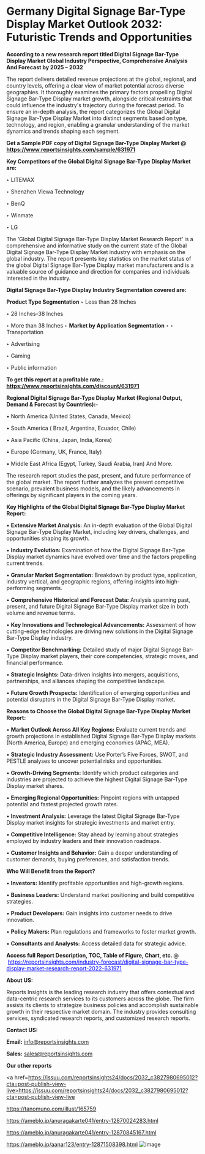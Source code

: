# Germany Digital Signage Bar-Type Display Market Outlook 2032: Futuristic Trends and Opportunities

<strong>According to a new research report titled Digital Signage Bar-Type Display Market Global Industry Perspective, Comprehensive Analysis And Forecast by 2025 – 2032</strong>

The report delivers detailed revenue projections at the global, regional, and country levels, offering a clear view of market potential across diverse geographies. It thoroughly examines the primary factors propelling Digital Signage Bar-Type Display market growth, alongside critical restraints that could influence the industry's trajectory during the forecast period. To ensure an in-depth analysis, the report categorizes the Global Digital Signage Bar-Type Display Market into distinct segments based on type, technology, and region, enabling a granular understanding of the market dynamics and trends shaping each segment.

<strong>Get a Sample PDF copy of Digital Signage Bar-Type Display Market </strong><strong>@<a href=https://www.reportsinsights.com/sample/631971 style=color:#0000ff;> https://www.reportsinsights.com/sample/631971</a></strong></font>

<strong>Key Competitors of the Global Digital Signage Bar-Type Display Market are:</strong>

‣ LITEMAX

‣ Shenzhen Viewa Technology

‣ BenQ

‣ Winmate

‣ LG

The ‘Global Digital Signage Bar-Type Display Market Research Report’ is a comprehensive and informative study on the current state of the Global Digital Signage Bar-Type Display Market industry with emphasis on the global industry. The report presents key statistics on the market status of the global Digital Signage Bar-Type Display market manufacturers and is a valuable source of guidance and direction for companies and individuals interested in the industry.

<strong>Digital Signage Bar-Type Display Industry Segmentation covered are:</strong>

<strong>Product Type Segmentation</strong>
‣
Less than 28 Inches

‣ 28 Inches-38 Inches

‣ More than 38 Inches
‣ 
<strong>Market by Application Segmentation</strong>
‣
‣  Transportation

‣ Advertising

‣ Gaming

‣ Public information

<strong>To get this report at a profitable rate.: <a href=https://www.reportsinsights.com/discount/631971 style=color:#0000ff;>https://www.reportsinsights.com/discount/631971</a></strong></font>

<strong>Regional Digital Signage Bar-Type Display Market (Regional Output, Demand &amp; Forecast by Countries):-</strong>

• North America (United States, Canada, Mexico)

• South America ( Brazil, Argentina, Ecuador, Chile)

• Asia Pacific (China, Japan, India, Korea)

• Europe (Germany, UK, France, Italy)

• Middle East Africa (Egypt, Turkey, Saudi Arabia, Iran) And More.

The research report studies the past, present, and future performance of the global market. The report further analyzes the present competitive scenario, prevalent business models, and the likely advancements in offerings by significant players in the coming years.

<strong>Key Highlights of the Global Digital Signage Bar-Type Display Market Report:</strong>

• <strong>Extensive Market Analysis:</strong> An in-depth evaluation of the Global Digital Signage Bar-Type Display Market, including key drivers, challenges, and opportunities shaping its growth.

• <strong>Industry Evolution:</strong> Examination of how the Digital Signage Bar-Type Display market dynamics have evolved over time and the factors propelling current trends.

• <strong>Granular Market Segmentation:</strong> Breakdown by product type, application, industry vertical, and geographic regions, offering insights into high-performing segments.

• <strong>Comprehensive Historical and Forecast Data:</strong> Analysis spanning past, present, and future Digital Signage Bar-Type Display market size in both volume and revenue terms.

• <strong>Key Innovations and Technological Advancements:</strong> Assessment of how cutting-edge technologies are driving new solutions in the Digital Signage Bar-Type Display industry.

• <strong>Competitor Benchmarking:</strong> Detailed study of major Digital Signage Bar-Type Display market players, their core competencies, strategic moves, and financial performance.

• <strong>Strategic Insights:</strong> Data-driven insights into mergers, acquisitions, partnerships, and alliances shaping the competitive landscape.

• <strong>Future Growth Prospects:</strong> Identification of emerging opportunities and potential disruptors in the Digital Signage Bar-Type Display market.

<strong>Reasons to Choose the Global Digital Signage Bar-Type Display Market Report:</strong>

• <strong>Market Outlook Across All Key Regions:</strong> Evaluate current trends and growth projections in established Digital Signage Bar-Type Display markets (North America, Europe) and emerging economies (APAC, MEA).

• <strong>Strategic Industry Assessment:</strong> Use Porter’s Five Forces, SWOT, and PESTLE analyses to uncover potential risks and opportunities.

• <strong>Growth-Driving Segments:</strong> Identify which product categories and industries are projected to achieve the highest Digital Signage Bar-Type Display market shares.

• <strong>Emerging Regional Opportunities:</strong> Pinpoint regions with untapped potential and fastest projected growth rates.

• <strong>Investment Analysis:</strong> Leverage the latest Digital Signage Bar-Type Display market insights for strategic investments and market entry.

• <strong>Competitive Intelligence:</strong> Stay ahead by learning about strategies employed by industry leaders and their innovation roadmaps.

• <strong>Customer Insights and Behavior:</strong> Gain a deeper understanding of customer demands, buying preferences, and satisfaction trends.

<strong>Who Will Benefit from the Report?</strong>

• <strong>Investors:</strong> Identify profitable opportunities and high-growth regions.

• <strong>Business Leaders:</strong> Understand market positioning and build competitive strategies.

• <strong>Product Developers:</strong> Gain insights into customer needs to drive innovation.

• <strong>Policy Makers:</strong> Plan regulations and frameworks to foster market growth.

• <strong>Consultants and Analysts:</strong> Access detailed data for strategic advice.
</ul>
<strong>Access full Report Description, TOC, Table of Figure, Chart, etc. </strong>@  <a href=https://reportsinsights.com/industry-forecast/digital-signage-bar-type-display-market-research-report-2022-631971 style=color:#0000ff;>https://reportsinsights.com/industry-forecast/digital-signage-bar-type-display-market-research-report-2022-631971</a></font>

<strong><strong>About US</strong>:</strong>

Reports Insights is the leading research industry that offers contextual and data-centric research services to its customers across the globe. The firm assists its clients to strategize business policies and accomplish sustainable growth in their respective market domain. The industry provides consulting services, syndicated research reports, and customized research reports.

<strong>Contact US:</strong>

<p class=""""><b>Email:</b> <a href=mailto:info@reportsinsights.com>info@reportsinsights.com</a></p>
<p class=""""><b>Sales:</b> <a href=mailto:sales@reportsinsights.com>sales@reportsinsights.com</a></p>

<strong>Our other reports</strong>

<a href=https://issuu.com/reportsinsights24/docs/2032_c3827980695012?cta=post-publish-view-live>https://issuu.com/reportsinsights24/docs/2032_c3827980695012?cta=post-publish-view-live</a>

<a href=https://tanomuno.com/illust/165759>https://tanomuno.com/illust/165759</a>

<a href=https://ameblo.jp/anuragakarte041/entry-12870024283.html>https://ameblo.jp/anuragakarte041/entry-12870024283.html</a>

<a href=https://ameblo.jp/anuragakarte041/entry-12870845167.html>https://ameblo.jp/anuragakarte041/entry-12870845167.html</a>

<a href=https://ameblo.jp/aanar123/entry-12871508398.html>https://ameblo.jp/aanar123/entry-12871508398.html</a>
![image](https://github.com/user-attachments/assets/c465bae0-29d9-4543-9dc2-b217b0b70caa)
